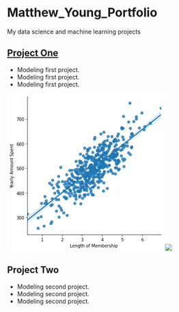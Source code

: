 # Matthew_Young_Portfolio
My data science and machine learning projects

## [Project One](https://github.com/mbyoung99/Linear_Regressions)
* Modeling first project.
* Modeling first project.
* Modeling first project.

![](/Images/LinearModelPlot.png)
![](/Images/MultiVariableLinearRegressionProject.png)


## Project Two
* Modeling second project.
* Modeling second project.
* Modeling second project.
